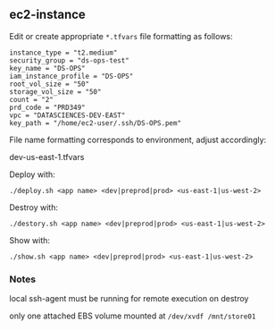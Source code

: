 ## ec2-instance 


Edit or create appropriate `*.tfvars` file formatting as follows:

```
instance_type = "t2.medium"
security_group = "ds-ops-test"
key_name = "DS-OPS"
iam_instance_profile = "DS-OPS"
root_vol_size = "50"
storage_vol_size = "50"
count = "2"
prd_code = "PRD349"
vpc = "DATASCIENCES-DEV-EAST"
key_path = "/home/ec2-user/.ssh/DS-OPS.pem" 
```


File name formatting corresponds to environment, adjust accordingly:

dev-us-east-1.tfvars 


Deploy with:

`./deploy.sh <app name> <dev|preprod|prod> <us-east-1|us-west-2>`

Destroy with:

`./destory.sh <app name> <dev|preprod|prod> <us-east-1|us-west-2>`

Show with:

`./show.sh <app name> <dev|preprod|prod> <us-east-1|us-west-2>`


### Notes

local ssh-agent must be running for remote execution on destroy

only one attached EBS volume mounted at `/dev/xvdf /mnt/store01`
